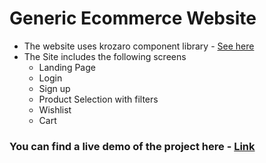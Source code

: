 # Generic Ecommerce Website

- The website uses krozaro component library - [See here](https://krozaro.netlify.app)
- The Site includes the following screens
     - Landing Page
     - Login
     - Sign up
     - Product Selection with filters
     - Wishlist
     - Cart

### You can find a live demo of the project here - [Link](https://shopolio.netlify.app/)
